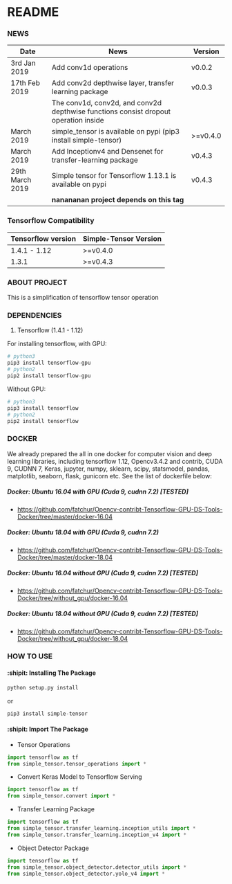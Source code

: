 # README #

### NEWS
| Date       |                                                         News                                                                     |     Version       |
| ---------- | -------------------------------------------------------------------------------------------------------------------------------- | ----------------- |
|3rd Jan 2019 | Add conv1d operations                                                                                                           |      v0.0.2       |
|17th Feb 2019 | Add conv2d depthwise layer, transfer learning package                                                                          |      v0.0.3       |
|              | The conv1d, conv2d, and conv2d depthwise functions consist dropout operation inside                                            |         
|March 2019    | simple_tensor is available on pypi (pip3 install simple-tensor)                                                                |     >=v0.4.0      |
|March 2019    | Add Inceptionv4 and Densenet for transfer-learning package                                                                     |      v0.4.3       |
|29th March 2019    | Simple tensor for Tensorflow 1.13.1 is available on pypi                                                                  |      v0.4.3       |
|              | **nanananan project depends on this tag**                                                                               |                   |


### Tensorflow Compatibility
| Tensorflow version      |        Simple-Tensor Version      |   
| ----------------------- | --------------------------------- | 
| 1.4.1 - 1.12            |      >=v0.4.0                     |
| 1.3.1                   |      >=v0.4.3                     |



### ABOUT PROJECT
This is a simplification of tensorflow tensor operation

### DEPENDENCIES
1. Tensorflow (1.4.1 - 1.12)

For installing tensorflow, with GPU:
```python
# python3 
pip3 install tensorflow-gpu
# python2
pip2 install tensorflow-gpu
```
Without GPU:
```python
# python3 
pip3 install tensorflow
# python2
pip2 install tensorflow
```

### DOCKER
We already prepared the all in one docker for computer vision and deep learning libraries, including tensorflow 1.12, Opencv3.4.2 and contrib, CUDA 9, CUDNN 7, Keras, jupyter, numpy, sklearn, scipy, statsmodel, pandas, matplotlib, seaborn, flask, gunicorn etc. See the list of dockerfile below:

##### Docker: Ubuntu 16.04 with GPU (Cuda 9, cudnn 7.2) [TESTED]
* https://github.com/fatchur/Opencv-contribt-Tensorflow-GPU-DS-Tools-Docker/tree/master/docker-16.04
##### Docker: Ubuntu 18.04 with GPU (Cuda 9, cudnn 7.2)
* https://github.com/fatchur/Opencv-contribt-Tensorflow-GPU-DS-Tools-Docker/tree/master/docker-18.04
##### Docker: Ubuntu 16.04 without GPU (Cuda 9, cudnn 7.2) [TESTED]
* https://github.com/fatchur/Opencv-contribt-Tensorflow-GPU-DS-Tools-Docker/tree/without_gpu/docker-16.04
##### Docker: Ubuntu 18.04 without GPU (Cuda 9, cudnn 7.2) [TESTED]
* https://github.com/fatchur/Opencv-contribt-Tensorflow-GPU-DS-Tools-Docker/tree/without_gpu/docker-18.04



### HOW TO USE
#### :shipit: Installing The Package
```python
python setup.py install
```
or

```python
pip3 install simple-tensor
```

#### :shipit: Import The Package
- Tensor Operations
```python
import tensorflow as tf
from simple_tensor.tensor_operations import *
```

- Convert Keras Model to Tensorflow Serving
```python
import tensorflow as tf
from simple_tensor.convert import *
```

- Transfer Learning Package
```python
import tensorflow as tf
from simple_tensor.transfer_learning.inception_utils import *
from simple_tensor.transfer_learning.inception_v4 import *
```

- Object Detector Package
```python
import tensorflow as tf
from simple_tensor.object_detector.detector_utils import *
from simple_tensor.object_detector.yolo_v4 import *
```




